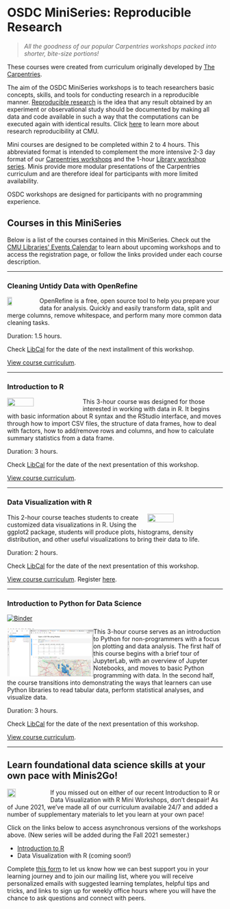 # OSDC MiniSeries: Reproducible Research

> *All the goodness of our popular Carpentries workshops packed into shorter, bite-size portions!*

These courses were created from curriculum originally developed by [The Carpentries](https://software-carpentry.org/). 

The aim of the OSDC MiniSeries workshops is to teach researchers basic concepts, skills, and tools for conducting research in a reproducible manner. [Reproducible research](https://en.wikipedia.org/wiki/Reproducibility) is the idea that any result obtained by an experiment or observational study should be documented by making all data and code available in such a way that the computations can be executed again with identical results. Click [here](https://guides.library.cmu.edu/reproducibility) to learn more about research reproducibility at CMU.

Mini courses are designed to be completed within 2 to 4 hours. This abbreviated format is intended to complement the more intensive 2-3 day format of our [Carpentries workshops](https://carpentries.org/) and the 1-hour [Library workshop series](https://cmu.libcal.com/calendar/workshops?cid=9148&t=g&d=0000-00-00&cal=9148&inc=0). Minis provide more modular presentations of the Carpentries curriculum and are therefore ideal for participants with more limited availability.

OSDC workshops are designed for participants with no programming experience. 

## Courses in this MiniSeries
Below is a list of the courses contained in this MiniSeries. Check out the [CMU Libraries' Events Calendar](https://cmu.libcal.com/) to learn about upcoming workshops and to access the registration page, or follow the links provided under each course description.

***

### Cleaning Untidy Data with OpenRefine
<img align="left" width="15%" height="15%" src="https://user-images.githubusercontent.com/32546509/117060645-1e460a80-acef-11eb-944a-1dc6df16bc1e.png"> OpenRefine is a free, open source tool to help you prepare your data for analysis. Quickly and easily transform data, split and merge columns, remove whitespace, and perform many more common data cleaning tasks.

Duration: 1.5 hours.

Check [LibCal](https://cmu.libcal.com/) for the date of the next installment of this workshop.

[View course curriculum](https://cmu-lib.github.io/os-workshops/reproducible-research/open-refine).

***

### Introduction to R
<img align="left" width="35%" height="35%" src="https://user-images.githubusercontent.com/32546509/115733813-37e26c00-a357-11eb-9578-1a9711ac4e53.png"> This 3-hour course was designed for those interested in working with data in R. It begins with basic information about R syntax and the RStudio interface, and moves through how to import CSV files, the structure of data frames, how to deal with factors, how to add/remove rows and columns, and how to calculate summary statistics from a data frame.

Duration: 3 hours.

Check [LibCal](https://cmu.libcal.com/) for the date of the next presentation of this workshop.

[View course curriculum](https://cmu-lib.github.io/os-workshops/reproducible-research/Introduction%20to%20R.pdf).

***

### Data Visualization with R 
<img align="right" width="35%" height="35%" src="https://user-images.githubusercontent.com/32546509/115735540-8e9c7580-a358-11eb-88cb-5382d51cbed6.JPG"> This 2-hour course teaches students to create customized data visualizations in R. Using the ggplot2 package, students will produce plots, histograms, density distribution, and other useful visualizations to bring their data to life. 

Duration: 2 hours.

Check [LibCal](https://cmu.libcal.com/) for the date of the next presentation of this workshop.

[View course curriculum](https://cmu-lib.github.io/os-workshops/reproducible-research/Data%20Visualization%20with%20R.pdf). Register [here](https://cmu.libcal.com/event/8180614).

***

### Introduction to Python for Data Science

[![Binder](https://mybinder.org/badge_logo.svg)](https://mybinder.org/v2/gh/cmu-lib/os-workshops/HEAD)

<img align="left" width="40%" height="40%" src="reproducible-research/intro-to-python-for-data-science/fig/0_jupyterlab_notebook_screenshot.png"> This 3-hour course serves as an introduction to Python for non-programmers with a focus on plotting and data analysis. The first half of this course begins with a brief tour of JupyterLab, with an overview of Jupyter Notebooks, and moves to basic Python programming with data. In the second half, the course transitions into demonstrating the ways that learners can use Python libraries to read tabular data, perform statistical analyses, and visualize data.

Duration: 3 hours.

Check [LibCal](https://cmu.libcal.com/) for the date of the next presentation of this workshop.

[View course curriculum](https://cmu-lib.github.io/os-workshops/reproducible-research/intro-to-python-for-data-science/index.md).

***

## Learn foundational data science skills at your own pace with Minis2Go!
<img align="left" width="20%" height="20%" src="https://user-images.githubusercontent.com/32546509/129747376-202e44f8-d925-487f-979c-4f333d912555.jpg"> If you missed out on either of our recent Introduction to R or Data Visualization with R Mini Workshops, don’t despair! As of June 2021, we’ve made all of our curriculum available 24/7 and added a number of supplementary materials to let you learn at your own pace!

Click on the links below to access asynchronous versions of the workshops above. (New series will be added during the Fall 2021 semester.)

  - [Introduction to R](https://www.youtube.com/watch?v=4co_7Uj9EUU&list=PLbkhiRA2P3qI2M3P0ioFfR-G3azf2_G6h)
  - Data Visualization with R (coming soon!)

Complete [this form](https://forms.gle/8HcEnZ8z2cuVai2G8) to let us know how we can best support you in your learning journey and to join our mailing list, where you will receive personalized emails with suggested learning templates, helpful tips and tricks, and links to sign up for weekly office hours where you will have the chance to ask questions and connect with peers.
